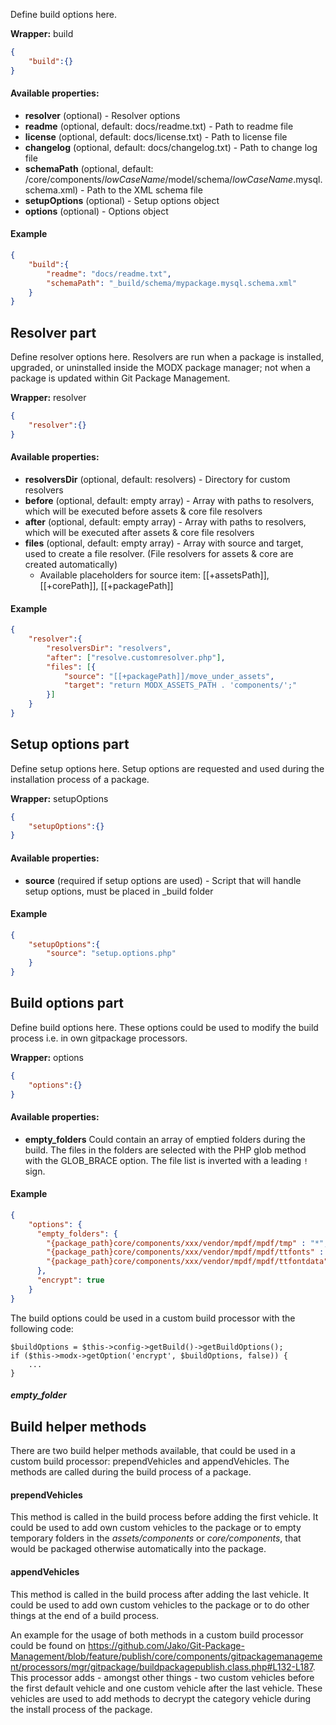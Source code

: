Define build options here.

**Wrapper:** build
```json
{
    "build":{}
}
```

#### Available properties:
* **resolver** (optional) - Resolver options
* **readme** (optional, default: docs/readme.txt) - Path to readme file
* **license** (optional, default: docs/license.txt) - Path to license file
* **changelog** (optional, default: docs/changelog.txt) - Path to change log file
* **schemaPath** (optional, default: /core/components/$lowCaseName$/model/schema/$lowCaseName$.mysql.schema.xml) - Path to the XML schema file
* **setupOptions** (optional) - Setup options object
* **options** (optional) - Options object

#### Example
```json
{
    "build":{
        "readme": "docs/readme.txt",        
        "schemaPath": "_build/schema/mypackage.mysql.schema.xml"
    }
}
```

## Resolver part
Define resolver options here. Resolvers are run when a package is installed, upgraded, or uninstalled inside the MODX package manager; not when a package is updated within Git Package Management.

**Wrapper:** resolver
```json
{
    "resolver":{}
}
```

#### Available properties:
* **resolversDir** (optional, default: resolvers) - Directory for custom resolvers
* **before** (optional, default: empty array) - Array with paths to resolvers, which will be executed before assets & core file resolvers
* **after** (optional, default: empty array) - Array with paths to resolvers, which will be executed after assets & core file resolvers
* **files** (optional, default: empty array) - Array with source and target, used to create a file resolver. (File resolvers for assets & core are created automatically)
    * Available placeholders for source item: [[+assetsPath]], [[+corePath]], [[+packagePath]]

#### Example
```json
{
    "resolver":{
        "resolversDir": "resolvers",
        "after": ["resolve.customresolver.php"],
        "files": [{
            "source": "[[+packagePath]]/move_under_assets",
            "target": "return MODX_ASSETS_PATH . 'components/';"
        }]
    }
}
```

## Setup options part
Define setup options here. Setup options are requested and used during the installation process of a package.

**Wrapper:** setupOptions
```json
{
    "setupOptions":{}
}
```

#### Available properties:
* **source** (required if setup options are used) - Script that will handle setup options, must be placed in _build folder

#### Example
```json
{
    "setupOptions":{
        "source": "setup.options.php"
    }
}
```

## Build options part
Define build options here. These options could be used to modify the build process i.e. in own gitpackage processors.

**Wrapper:** options
```json
{
    "options":{}
}
```

#### Available properties:
* **empty_folders** Could contain an array of emptied folders during the build. The files in the folders are selected with the PHP glob method with the GLOB_BRACE option. The file list is inverted with a leading `!` sign.

#### Example
```json
{
    "options": {
      "empty_folders": {
        "{package_path}core/components/xxx/vendor/mpdf/mpdf/tmp" : "*",
        "{package_path}core/components/xxx/vendor/mpdf/mpdf/ttfonts" : "!{DejaVu,Free}*",
        "{package_path}core/components/xxx/vendor/mpdf/mpdf/ttfontdata" : "*"
      },
      "encrypt": true
    }
}
```

The build options could be used in a custom build processor with the following code:
 
```
$buildOptions = $this->config->getBuild()->getBuildOptions();
if ($this->modx->getOption('encrypt', $buildOptions, false)) {
    ...
}
```

##### empty_folder 

## Build helper methods

There are two build helper methods available, that could be used in a custom build processor: prependVehicles and appendVehicles. The methods are called during the build process of a package.

#### prependVehicles

This method is called in the build process before adding the first vehicle. It could be used to add own custom vehicles to the package or to empty temporary folders in the *assets/components* or *core/components*, that would be packaged otherwise automatically into the package.

#### appendVehicles

This method is called in the build process after adding the last vehicle. It could be used to add own custom vehicles to the package or to do other things at the end of a build process.

An example for the usage of both methods in a custom build processor could be found on https://github.com/Jako/Git-Package-Management/blob/feature/publish/core/components/gitpackagemanagement/processors/mgr/gitpackage/buildpackagepublish.class.php#L132-L187. This processor adds - amongst other things - two custom vehicles before the first default vehicle and one custom vehicle after the last vehicle. These vehicles are used to add methods to decrypt the category vehicle during the install process of the package.  
